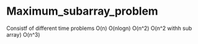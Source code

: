 # Maximum_subarray_problem

Consistf of different time problems 
O(n)
O(nlogn)
O(n^2)
O(n^2 withh sub array)
O(n^3)
